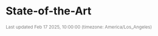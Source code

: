 # State-of-the-Art
<sub><span style="color: grey;">Last updated Feb 17 2025, 10:00:00 (timezone: America/Los_Angeles)</span></sub>
